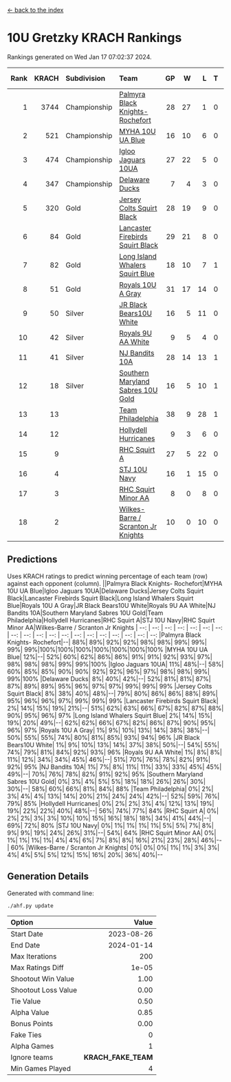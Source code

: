 [<- back to the index](readme.md)
# 10U Gretzky KRACH Rankings
Rankings generated on Wed Jan 17 07:02:37 2024.

Rank|KRACH|Subdivision|Team|GP|W|L|T|OTW|OTL|SoS|Exp Wins|Win Diff
---:|---:|:---|:---|---:|---:|---:|---:|---:|---:|---:|---:|---:
1|3744|Championship|[Palmyra Black Knights- Rochefort](https://gamesheetstats.com/seasons/3659/teams/140260/schedule)|28|27|1|0|0|1|164|27.8|-0.0
2|521|Championship|[MYHA 10U UA Blue](https://gamesheetstats.com/seasons/3659/teams/140258/schedule)|16|10|6|0|0|0|1017|10.8|-0.0
3|474|Championship|[Igloo Jaguars 10UA](https://gamesheetstats.com/seasons/3659/teams/140253/schedule)|27|22|5|0|0|1|255|22.9|0.0
4|347|Championship|[Delaware Ducks](https://gamesheetstats.com/seasons/3659/teams/140218/schedule)|7|4|3|0|0|0|1425|4.8|-0.0
5|320|Gold|[Jersey Colts Squirt Black](https://gamesheetstats.com/seasons/3659/teams/140254/schedule)|28|19|9|0|1|3|657|19.9|0.0
6|84|Gold|[Lancaster Firebirds Squirt Black](https://gamesheetstats.com/seasons/3659/teams/140256/schedule)|29|21|8|0|2|1|188|21.9|0.0
7|82|Gold|[Long Island Whalers Squirt Blue](https://gamesheetstats.com/seasons/3659/teams/140257/schedule)|18|10|7|1|0|0|467|11.4|0.0
8|51|Gold|[Royals 10U A Gray](https://gamesheetstats.com/seasons/3659/teams/140262/schedule)|31|17|14|0|2|2|225|17.9|0.0
9|50|Silver|[JR Black Bears10U White](https://gamesheetstats.com/seasons/3659/teams/140255/schedule)|16|5|11|0|1|1|816|5.9|0.0
10|42|Silver|[Royals 9U AA White](https://gamesheetstats.com/seasons/3659/teams/140225/schedule)|9|5|4|0|0|0|81|5.9|0.0
11|41|Silver|[NJ Bandits 10A](https://gamesheetstats.com/seasons/3659/teams/140259/schedule)|28|14|13|1|0|1|117|15.4|0.0
12|18|Silver|[Southern Maryland Sabres 10U Gold](https://gamesheetstats.com/seasons/3659/teams/140263/schedule)|16|5|10|1|2|0|82|6.4|0.0
13|13||[Team Philadelphia](https://gamesheetstats.com/seasons/3659/teams/140265/schedule)|38|9|28|1|0|2|493|10.4|0.0
14|12||[Hollydell Hurricanes](https://gamesheetstats.com/seasons/3659/teams/140220/schedule)|9|3|6|0|0|0|111|3.9|0.0
15|9||[RHC Squirt A](https://gamesheetstats.com/seasons/3659/teams/140261/schedule)|27|5|22|0|2|0|106|5.9|0.0
16|4||[STJ 10U Navy](https://gamesheetstats.com/seasons/3659/teams/140264/schedule)|16|1|15|0|0|0|742|1.9|0.0
17|3||[RHC Squirt Minor AA](https://gamesheetstats.com/seasons/3659/teams/140224/schedule)|8|0|8|0|0|0|212|0.9|0.0
18|2||[Wilkes-Barre / Scranton Jr Knights](https://gamesheetstats.com/seasons/3659/teams/140228/schedule)|10|0|10|0|0|0|1389|0.9|0.0

## Predictions
Uses KRACH ratings to predict winning percentage of each team (row) against each opponent (column).
||Palmyra Black Knights- Rochefort|MYHA 10U UA Blue|Igloo Jaguars 10UA|Delaware Ducks|Jersey Colts Squirt Black|Lancaster Firebirds Squirt Black|Long Island Whalers Squirt Blue|Royals 10U A Gray|JR Black Bears10U White|Royals 9U AA White|NJ Bandits 10A|Southern Maryland Sabres 10U Gold|Team Philadelphia|Hollydell Hurricanes|RHC Squirt A|STJ 10U Navy|RHC Squirt Minor AA|Wilkes-Barre / Scranton Jr Knights
| --: | --: | --: | --: | --: | --: | --: | --: | --: | --: | --: | --: | --: | --: | --: | --: | --: | --: | --: 
|Palmyra Black Knights- Rochefort|--| 88%| 89%| 92%| 92%| 98%| 98%| 99%| 99%| 99%| 99%|100%|100%|100%|100%|100%|100%|100%
|MYHA 10U UA Blue| 12%|--| 52%| 60%| 62%| 86%| 86%| 91%| 91%| 92%| 93%| 97%| 98%| 98%| 98%| 99%| 99%|100%
|Igloo Jaguars 10UA| 11%| 48%|--| 58%| 60%| 85%| 85%| 90%| 90%| 92%| 92%| 96%| 97%| 98%| 98%| 99%| 99%|100%
|Delaware Ducks|  8%| 40%| 42%|--| 52%| 81%| 81%| 87%| 87%| 89%| 89%| 95%| 96%| 97%| 97%| 99%| 99%| 99%
|Jersey Colts Squirt Black|  8%| 38%| 40%| 48%|--| 79%| 80%| 86%| 86%| 88%| 89%| 95%| 96%| 96%| 97%| 99%| 99%| 99%
|Lancaster Firebirds Squirt Black|  2%| 14%| 15%| 19%| 21%|--| 51%| 62%| 63%| 66%| 67%| 82%| 87%| 88%| 90%| 95%| 96%| 97%
|Long Island Whalers Squirt Blue|  2%| 14%| 15%| 19%| 20%| 49%|--| 62%| 62%| 66%| 67%| 82%| 86%| 87%| 90%| 95%| 96%| 97%
|Royals 10U A Gray|  1%|  9%| 10%| 13%| 14%| 38%| 38%|--| 50%| 55%| 55%| 74%| 80%| 81%| 85%| 93%| 94%| 96%
|JR Black Bears10U White|  1%|  9%| 10%| 13%| 14%| 37%| 38%| 50%|--| 54%| 55%| 74%| 79%| 81%| 84%| 92%| 93%| 96%
|Royals 9U AA White|  1%|  8%|  8%| 11%| 12%| 34%| 34%| 45%| 46%|--| 51%| 70%| 76%| 78%| 82%| 91%| 92%| 95%
|NJ Bandits 10A|  1%|  7%|  8%| 11%| 11%| 33%| 33%| 45%| 45%| 49%|--| 70%| 76%| 78%| 82%| 91%| 92%| 95%
|Southern Maryland Sabres 10U Gold|  0%|  3%|  4%|  5%|  5%| 18%| 18%| 26%| 26%| 30%| 30%|--| 58%| 60%| 66%| 81%| 84%| 88%
|Team Philadelphia|  0%|  2%|  3%|  4%|  4%| 13%| 14%| 20%| 21%| 24%| 24%| 42%|--| 52%| 59%| 76%| 79%| 85%
|Hollydell Hurricanes|  0%|  2%|  2%|  3%|  4%| 12%| 13%| 19%| 19%| 22%| 22%| 40%| 48%|--| 56%| 74%| 77%| 84%
|RHC Squirt A|  0%|  2%|  2%|  3%|  3%| 10%| 10%| 15%| 16%| 18%| 18%| 34%| 41%| 44%|--| 69%| 72%| 80%
|STJ 10U Navy|  0%|  1%|  1%|  1%|  1%|  5%|  5%|  7%|  8%|  9%|  9%| 19%| 24%| 26%| 31%|--| 54%| 64%
|RHC Squirt Minor AA|  0%|  1%|  1%|  1%|  1%|  4%|  4%|  6%|  7%|  8%|  8%| 16%| 21%| 23%| 28%| 46%|--| 60%
|Wilkes-Barre / Scranton Jr Knights|  0%|  0%|  0%|  1%|  1%|  3%|  3%|  4%|  4%|  5%|  5%| 12%| 15%| 16%| 20%| 36%| 40%|--

## Generation Details

Generated with command line:
```
./ahf.py update
```

| Option | Value |
| :----- | ----: |
| Start Date | 2023-08-26 |
| End Date | 2024-01-14 |
| Max Iterations | 200 |
| Max Ratings Diff | 1e-05 |
| Shootout Win Value | 1.00 |
| Shootout Loss Value | 0.00 |
| Tie Value | 0.50 |
| Alpha Value | 0.85 |
| Bonus Points | 0.00 |
| Fake Ties | 0 |
| Alpha Games | 1 |
| Ignore teams | __KRACH_FAKE_TEAM__ |
| Min Games Played | 4 |

